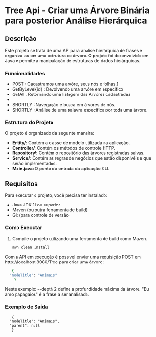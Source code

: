# Tree Api - Criar uma Árvore Binária para posterior Análise Hierárquica
## Descrição
Este projeto se trata de uma API para análise hierárquica de frases e organiza-as em uma estrutura de árvore.
O projeto foi desenvolvido em Java e permite a manipulação de estruturas de dados hierárquicas.

### Funcionalidades
- POST : Cadastramos uma arvóre, seus nós e folhas.]
- GetByLevel{id} : Devolvendo uma arvóre em especifico
- GetAll : Retornando uma listagem das Arvóres cadastradas
-
- SHORTLY : Navegação e busca em árvores de nós.
- SHORTLY : Análise de uma palavra especifica por toda uma árvore.

### Estrutura do Projeto
O projeto é organizado da seguinte maneira:

- **Entity/**: Contém a classe de modelo utilizada na aplicação.
- **Controller/**: Contém os métodos de controle HTTP.
- **Repository/**: Contém o repositório das árvores registradas salvas.
- **Service/**: Contém as regras de negócios que estão disponivéis e que serão implementados.
- **Main.java**: O ponto de entrada da aplicação CLI.

## Requisitos

Para executar o projeto, você precisa ter instalado:

- Java JDK 11 ou superior
- Maven (ou outra ferramenta de build)
- Git (para controle de versão)

### Como Executar

1. Compile o projeto utilizando uma ferramenta de build como Maven.
   ```bash
   mvn clean install
Com a API em execução é possivel enviar uma requisição POST em http://localhost:8080/Tree para criar uma árvore:

```bash
   {
  "nodeTitle": "Animais"
    }
```
Neste exemplo:
--depth 2 define a profundidade máxima da árvore.
"Eu amo papagaios" é a frase a ser analisada.

### Exemplo de Saída
```
   {
  "nodeTitle": "Animais",
  "parent": null
   }
```




